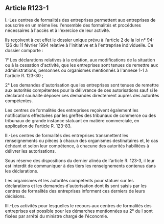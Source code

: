 Article R123-1
----
I.-Les centres de formalités des entreprises permettent aux entreprises de
souscrire en un même lieu l'ensemble des formalités et procédures nécessaires à
l'accès et à l'exercice de leur activité.

Ils reçoivent à cet effet le dossier unique prévu à l'article 2 de la loi n°
94-126 du 11 février 1994 relative à l'initiative et à l'entreprise
individuelle. Ce dossier comporte :

1° Les déclarations relatives à la création, aux modifications de la situation
ou à la cessation d'activité, que les entreprises sont tenues de remettre aux
administrations, personnes ou organismes mentionnés à l'annexe 1-1 à l'article
R. 123-30 ;

2° Les demandes d'autorisation que les entreprises sont tenues de remettre aux
autorités compétentes pour la délivrance de ces autorisations sauf si le
déclarant souhaite déposer ces demandes directement auprès des autorités
compétentes.

Les centres de formalités des entreprises reçoivent également les notifications
effectuées par les greffes des tribunaux de commerce ou des tribunaux de grande
instance statuant en matière commerciale, en application de l'article R. 123-83.

II.-Les centres de formalités des entreprises transmettent les renseignements ou
pièces à chacun des organismes destinataires et, le cas échéant et selon leur
compétence, à chacune des autorités habilitées à délivrer les autorisations.

Sous réserve des dispositions du dernier alinéa de l'article R. 123-3, il leur
est interdit de communiquer à des tiers les renseignements contenus dans les
déclarations.

Les organismes et les autorités compétents pour statuer sur les déclarations et
les demandes d'autorisation dont ils sont saisis par les centres de formalités
des entreprises informent ces derniers de leurs décisions.

III.-Les activités pour lesquelles le recours aux centres de formalités des
entreprises est possible pour les démarches mentionnées au 2° du I sont fixées
par arrêté du ministre chargé de l'économie.

